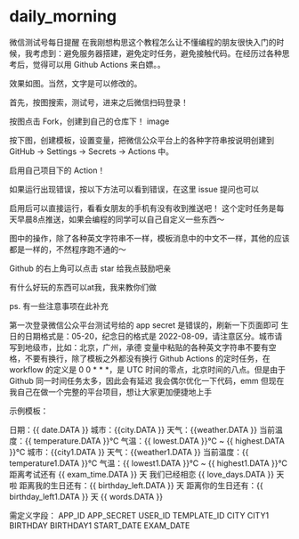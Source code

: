# daily_morning
微信测试号每日提醒
在我刚想构思这个教程怎么让不懂编程的朋友很快入门的时候，我考虑到：避免服务器搭建，避免定时任务，避免接触代码。在经历过各种思考后，觉得可以用 Github Actions 来白嫖。。

效果如图。当然，文字是可以修改的。 

首先，按图搜索，测试号，进来之后微信扫码登录！ 

按图点击 Fork，创建到自己的仓库下！ image

按下图，创建模板，设置变量，把微信公众平台上的各种字符串按说明创建到 GitHub -> Settings -> Secrets -> Actions 中。

启用自己项目下的 Action！ 

如果运行出现错误，按以下方法可以看到错误，在这里 issue 提问也可以

启用后可以直接运行，看看女朋友的手机有没有收到推送吧！ 这个定时任务是每天早晨8点推送，如果会编程的同学可以自己自定义一些东西～

图中的操作，除了各种英文字符串不一样，模板消息中的中文不一样，其他的应该都是一样的，不然程序跑不通的～

Github 的右上角可以点击 star 给我点鼓励吧亲

有什么好玩的东西可以at我，我来教你们做

ps. 有一些注意事项在此补充

第一次登录微信公众平台测试号给的 app secret 是错误的，刷新一下页面即可
生日的日期格式是：05-20，纪念日的格式是 2022-08-09，请注意区分。城市请写到地级市，比如：北京，广州，承德
变量中粘贴的各种英文字符串不要有空格，不要有换行，除了模板之外都没有换行
Github Actions 的定时任务，在 workflow 的定义是 0 0 * * *，是 UTC 时间的零点，北京时间的八点。但是由于 Github 同一时间任务太多，因此会有延迟
我会偶尔优化一下代码，emm 但现在我自己在做一个完整的平台项目，想让大家更加便捷地上手

示例模板：

日期：{{ date.DATA }}
城市：{{city.DATA }}
天气：{{weather.DATA }}
当前温度：{{ temperature.DATA }}℃
气温：{{ lowest.DATA }}℃ ~ {{ highest.DATA }}℃
城市：{{city1.DATA }}
天气：{{weather1.DATA }}
当前温度：{{ temperature1.DATA }}℃
气温：{{ lowest1.DATA }}℃ ~ {{ highest1.DATA }}℃
距离考试还有 {{ exam_time.DATA }} 天
我们已经相恋 {{ love_days.DATA }} 天啦
距离我的生日还有：{{ birthday_left.DATA }} 天
距离你的生日还有：{{ birthday_left1.DATA }} 天
{{ words.DATA }}

需定义字段：
APP_ID
APP_SECRET
USER_ID
TEMPLATE_ID
CITY
CITY1
BIRTHDAY
BIRTHDAY1
START_DATE
EXAM_DATE
